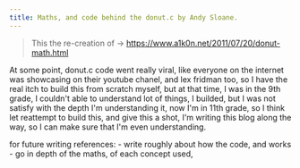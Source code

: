 ```yaml
---
title: Maths, and code behind the donut.c by Andy Sloane.
---
```

> This the re-creation of -> https://www.a1k0n.net/2011/07/20/donut-math.html

At some point, donut.c code went really viral, like everyone on the internet was showcasing on their youtube chanel, and lex fridman too, so I have the real itch to build this from scratch myself, but at that time, I was in the 9th grade, I couldn't able to understand lot of things, I builded, but I was not satisfy with the depth I'm understanding it, now I'm in 11th grade, so I think let reattempt to build this, and give this a shot, I'm writing this blog along the way, so I can make sure that I'm even understanding.

for future writing references:
    - write roughly about how the code, and works
    - go in depth of the maths, of each concept used, 
